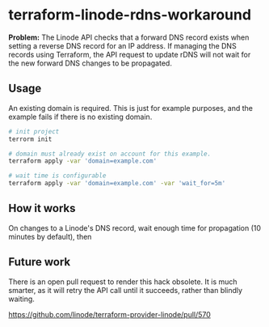 # terraform-linode-rdns-workaround

**Problem:** The Linode API checks that a forward DNS record exists when setting
a reverse DNS record for an IP address. If managing the DNS records using
Terraform, the API request to update rDNS will not wait for the new forward DNS
changes to be propagated.

## Usage

An existing domain is required. This is just for example purposes, and the
example fails if there is no existing domain.

``` sh
# init project
terrorm init

# domain must already exist on account for this example.
terraform apply -var 'domain=example.com'

# wait time is configurable
terraform apply -var 'domain=example.com' -var 'wait_for=5m'
```

## How it works

On changes to a Linode's DNS record, wait enough time for propagation (10
minutes by default), then

## Future work

There is an open pull request to render this hack obsolete. It is much smarter,
as it will retry the API call until it succeeds, rather than blindly waiting.

https://github.com/linode/terraform-provider-linode/pull/570
